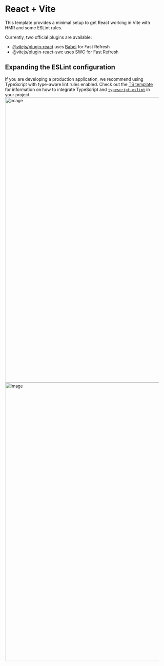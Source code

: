 # React + Vite

This template provides a minimal setup to get React working in Vite with HMR and some ESLint rules.

Currently, two official plugins are available:

- [@vitejs/plugin-react](https://github.com/vitejs/vite-plugin-react/blob/main/packages/plugin-react) uses [Babel](https://babeljs.io/) for Fast Refresh
- [@vitejs/plugin-react-swc](https://github.com/vitejs/vite-plugin-react/blob/main/packages/plugin-react-swc) uses [SWC](https://swc.rs/) for Fast Refresh

## Expanding the ESLint configuration

If you are developing a production application, we recommend using TypeScript with type-aware lint rules enabled. Check out the [TS template](https://github.com/vitejs/vite/tree/main/packages/create-vite/template-react-ts) for information on how to integrate TypeScript and [`typescript-eslint`](https://typescript-eslint.io) in your project.
<img width="1551" height="934" alt="image" src="https://github.com/user-attachments/assets/c7a8637e-248b-4201-9469-0c8031bda1c1" />
<img width="1455" height="911" alt="image" src="https://github.com/user-attachments/assets/702d4ee2-d900-41ec-acff-ced8d0bb50a4" />



